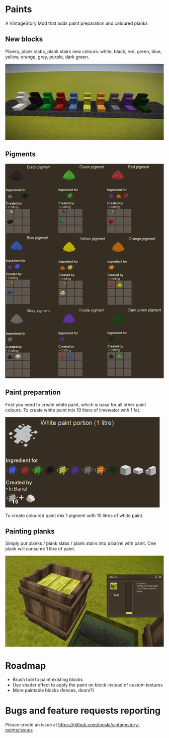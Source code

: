 # Paints
A VintageStory Mod that adds paint preparation and coloured planks

## New blocks

Planks, plank slabs, plank stairs new colours: white, black, red, green, blue, yellow, orange, grey, purple, dark green.

![New blocks](screenshots/newblocks.png)

## Pigments

![Pigments](screenshots/pigments.png)

## Paint preparation

First you need to create white paint, which is base for all other paint colours. To create white paint mix 10 liters of limewater with 1 fat.

![White paint](screenshots/whitepaint.png)

To create coloured paint mix 1 pigment with 10 litres of white paint.

## Painting planks

Simply put planks / plank slabs / plank stairs into a barrel with paint. One plank will consume 1 litre of paint.

![Painting planks](screenshots/paintingplanks.png)

# Roadmap

 - Brush tool to paint existing blocks
 - Use shader effect to apply the paint on block instead of custom textures
 - More paintable blocks (fences, doors?)

# Bugs and feature requests reporting 

Please create an issue at
https://github.com/lonski/vintagestory-paints/issues
